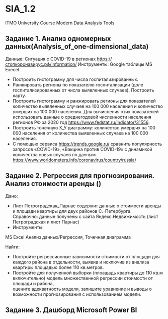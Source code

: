 # SIA_1.2
ITMO University Course Modern Data Analysis Tools

## Задание 1. Анализ одномерных данных(Analysis_of_one-dimensional_data)
Данные: 
Ситуация с СOVID-19 в регионах https://стопкоронавирус.рф/information/
Инструменты: 
Google таблицы
MS Execel

* Построить гистограмму для числа госпитализированных.
* Ранжировать регионы по показателю госпитализации (доле госпитализированных от числа выявленных случаев). Построить карту.
* Построить гистограмму и ранжировать регионы для показателей количество выявленных случаев на 100 000 населения и количество умерших на 100 000 населения. Для вычисления этих показателей использовать данные о среднегодовой численности населения регионов РФ за 2020 год https://www.fedstat.ru/indicator/31556. 
* Построить точечную Х_У диаграмму: количество умерших на 100 000 населения от количества выявленных случаев на 100 000 населения. 
* С помощью сервиса https://trends.google.ru/ сравнить популярность запросов «COVID-19», «Вакцина против COVID-19» с динамикой количества новых случаев по данным https://www.worldometers.info/coronavirus/country/russia/ 

## Задание 2. Регрессия для прогнозирования. Анализ стоимости аренды	()									

Дано:												
* Лист Петроградская_Парнас содержит данные о стоимости аренды и площади квартиры для двух районов С.-Петербурга.												
Справочно: данные получены с сайта Яндекс.Недвижимость (лист Петроградская и лист Парнас)												
* Инструменты:												
												
MS Excel Анализ данных/Регрессия, Точечная диаграмма												

Найти:												
* Постройте регрессионные зависимости стоимости от площади для каждого района в отдельности, выявив и исключив из анализа квартиры площадью более 110 кв.метров.												
* Постройте для полученной выборки (плоащадь квартиры до 110 кв.м включительно) модель множественной регрессии стоимости от площади и района,					
оцените адекватность модели, запишите уравнение и выводы о возможности прогнозирования с использованием модели.											

## Задание 3. Дашборд Microsoft Power BI



